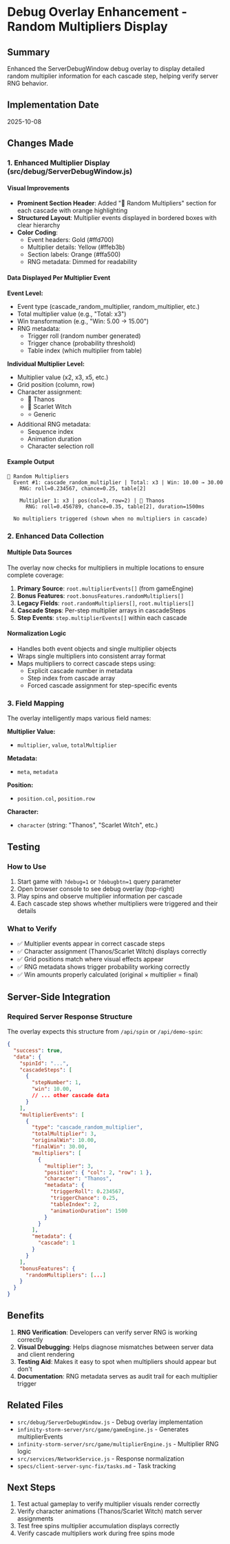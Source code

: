 # Debug Overlay Enhancement - Random Multipliers Display

## Summary
Enhanced the ServerDebugWindow debug overlay to display detailed random multiplier information for each cascade step, helping verify server RNG behavior.

## Implementation Date
2025-10-08

## Changes Made

### 1. Enhanced Multiplier Display (src/debug/ServerDebugWindow.js)

#### Visual Improvements
- **Prominent Section Header**: Added "🎯 Random Multipliers" section for each cascade with orange highlighting
- **Structured Layout**: Multiplier events displayed in bordered boxes with clear hierarchy
- **Color Coding**:
  - Event headers: Gold (#ffd700)
  - Multiplier details: Yellow (#ffeb3b)
  - Section labels: Orange (#ffa500)
  - RNG metadata: Dimmed for readability

#### Data Displayed Per Multiplier Event

**Event Level:**
- Event type (cascade_random_multiplier, random_multiplier, etc.)
- Total multiplier value (e.g., "Total: x3")
- Win transformation (e.g., "Win: 5.00 → 15.00")
- RNG metadata:
  - Trigger roll (random number generated)
  - Trigger chance (probability threshold)
  - Table index (which multiplier from table)

**Individual Multiplier Level:**
- Multiplier value (x2, x3, x5, etc.)
- Grid position (column, row)
- Character assignment:
  - 👊 Thanos
  - 🔴 Scarlet Witch
  - ⭐ Generic
- Additional RNG metadata:
  - Sequence index
  - Animation duration
  - Character selection roll

#### Example Output

```
🎯 Random Multipliers
  Event #1: cascade_random_multiplier | Total: x3 | Win: 10.00 → 30.00
    RNG: roll=0.234567, chance=0.25, table[2]
    
    Multiplier 1: x3 | pos(col=3, row=2) | 👊 Thanos
      RNG: roll=0.456789, chance=0.35, table[2], duration=1500ms

  No multipliers triggered (shown when no multipliers in cascade)
```

### 2. Enhanced Data Collection

#### Multiple Data Sources
The overlay now checks for multipliers in multiple locations to ensure complete coverage:

1. **Primary Source**: `root.multiplierEvents[]` (from gameEngine)
2. **Bonus Features**: `root.bonusFeatures.randomMultipliers[]`
3. **Legacy Fields**: `root.randomMultipliers[]`, `root.multipliers[]`
4. **Cascade Steps**: Per-step multiplier arrays in cascadeSteps
5. **Step Events**: `step.multiplierEvents[]` within each cascade

#### Normalization Logic
- Handles both event objects and single multiplier objects
- Wraps single multipliers into consistent array format
- Maps multipliers to correct cascade steps using:
  - Explicit cascade number in metadata
  - Step index from cascade array
  - Forced cascade assignment for step-specific events

### 3. Field Mapping

The overlay intelligently maps various field names:

**Multiplier Value:**
- `multiplier`, `value`, `totalMultiplier`

**Metadata:**
- `meta`, `metadata`

**Position:**
- `position.col`, `position.row`

**Character:**
- `character` (string: "Thanos", "Scarlet Witch", etc.)

## Testing

### How to Use
1. Start game with `?debug=1` or `?debugbtn=1` query parameter
2. Open browser console to see debug overlay (top-right)
3. Play spins and observe multiplier information per cascade
4. Each cascade step shows whether multipliers were triggered and their details

### What to Verify
- ✅ Multiplier events appear in correct cascade steps
- ✅ Character assignment (Thanos/Scarlet Witch) displays correctly
- ✅ Grid positions match where visual effects appear
- ✅ RNG metadata shows trigger probability working correctly
- ✅ Win amounts properly calculated (original × multiplier = final)

## Server-Side Integration

### Required Server Response Structure
The overlay expects this structure from `/api/spin` or `/api/demo-spin`:

```json
{
  "success": true,
  "data": {
    "spinId": "...",
    "cascadeSteps": [
      {
        "stepNumber": 1,
        "win": 10.00,
        // ... other cascade data
      }
    ],
    "multiplierEvents": [
      {
        "type": "cascade_random_multiplier",
        "totalMultiplier": 3,
        "originalWin": 10.00,
        "finalWin": 30.00,
        "multipliers": [
          {
            "multiplier": 3,
            "position": { "col": 2, "row": 1 },
            "character": "Thanos",
            "metadata": {
              "triggerRoll": 0.234567,
              "triggerChance": 0.25,
              "tableIndex": 2,
              "animationDuration": 1500
            }
          }
        ],
        "metadata": {
          "cascade": 1
        }
      }
    ],
    "bonusFeatures": {
      "randomMultipliers": [...]
    }
  }
}
```

## Benefits

1. **RNG Verification**: Developers can verify server RNG is working correctly
2. **Visual Debugging**: Helps diagnose mismatches between server data and client rendering
3. **Testing Aid**: Makes it easy to spot when multipliers should appear but don't
4. **Documentation**: RNG metadata serves as audit trail for each multiplier trigger

## Related Files

- `src/debug/ServerDebugWindow.js` - Debug overlay implementation
- `infinity-storm-server/src/game/gameEngine.js` - Generates multiplierEvents
- `infinity-storm-server/src/game/multiplierEngine.js` - Multiplier RNG logic
- `src/services/NetworkService.js` - Response normalization
- `specs/client-server-sync-fix/tasks.md` - Task tracking

## Next Steps

1. Test actual gameplay to verify multiplier visuals render correctly
2. Verify character animations (Thanos/Scarlet Witch) match server assignments
3. Test free spins multiplier accumulation displays correctly
4. Verify cascade multipliers work during free spins mode

